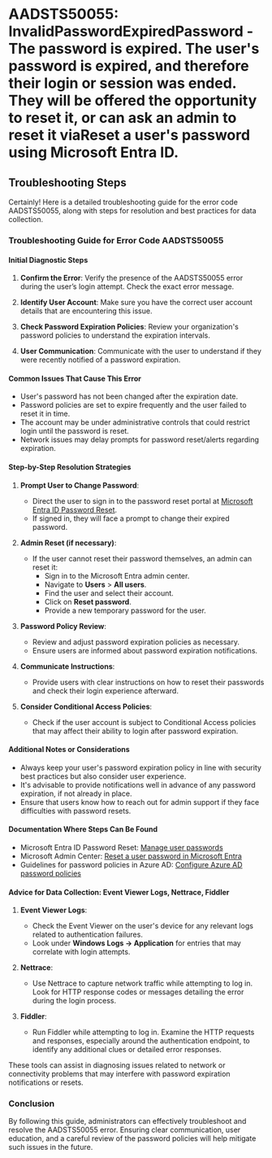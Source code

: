 
# AADSTS50055: InvalidPasswordExpiredPassword - The password is expired. The user's password is expired, and therefore their login or session was ended. They will be offered the opportunity to reset it, or can ask an admin to reset it viaReset a user's password using Microsoft Entra ID.


## Troubleshooting Steps
Certainly! Here is a detailed troubleshooting guide for the error code AADSTS50055, along with steps for resolution and best practices for data collection.

### Troubleshooting Guide for Error Code AADSTS50055

#### Initial Diagnostic Steps

1. **Confirm the Error**: Verify the presence of the AADSTS50055 error during the user’s login attempt. Check the exact error message.

2. **Identify User Account**: Make sure you have the correct user account details that are encountering this issue.

3. **Check Password Expiration Policies**: Review your organization's password policies to understand the expiration intervals.

4. **User Communication**: Communicate with the user to understand if they were recently notified of a password expiration.

#### Common Issues That Cause This Error

- User's password has not been changed after the expiration date.
- Password policies are set to expire frequently and the user failed to reset it in time.
- The account may be under administrative controls that could restrict login until the password is reset.
- Network issues may delay prompts for password reset/alerts regarding expiration.

#### Step-by-Step Resolution Strategies

1. **Prompt User to Change Password**:
   - Direct the user to sign in to the password reset portal at [Microsoft Entra ID Password Reset](https://passwordreset.microsoftonline.com).
   - If signed in, they will face a prompt to change their expired password.

2. **Admin Reset (if necessary)**:
   - If the user cannot reset their password themselves, an admin can reset it:
     - Sign in to the Microsoft Entra admin center.
     - Navigate to **Users** > **All users**.
     - Find the user and select their account.
     - Click on **Reset password**.
     - Provide a new temporary password for the user.

3. **Password Policy Review**:
   - Review and adjust password expiration policies as necessary.
   - Ensure users are informed about password expiration notifications.

4. **Communicate Instructions**:
   - Provide users with clear instructions on how to reset their passwords and check their login experience afterward.

5. **Consider Conditional Access Policies**:
   - Check if the user account is subject to Conditional Access policies that may affect their ability to login after password expiration.

#### Additional Notes or Considerations

- Always keep your user's password expiration policy in line with security best practices but also consider user experience.
- It's advisable to provide notifications well in advance of any password expiration, if not already in place.
- Ensure that users know how to reach out for admin support if they face difficulties with password resets.

#### Documentation Where Steps Can Be Found

- Microsoft Entra ID Password Reset: [Manage user passwords](https://docs.microsoft.com/en-us/azure/active-directory/authentication/howto-password-expiration)
- Microsoft Admin Center: [Reset a user password in Microsoft Entra](https://docs.microsoft.com/en-us/azure/active-directory/user-help/user-help-password-reset)
- Guidelines for password policies in Azure AD: [Configure Azure AD password policies](https://docs.microsoft.com/en-us/azure/active-directory/authentication/concept-password-policy)

#### Advice for Data Collection: Event Viewer Logs, Nettrace, Fiddler

1. **Event Viewer Logs**:
   - Check the Event Viewer on the user's device for any relevant logs related to authentication failures.
   - Look under **Windows Logs → Application** for entries that may correlate with login attempts.

2. **Nettrace**:
   - Use Nettrace to capture network traffic while attempting to log in. Look for HTTP response codes or messages detailing the error during the login process.

3. **Fiddler**:
   - Run Fiddler while attempting to log in. Examine the HTTP requests and responses, especially around the authentication endpoint, to identify any additional clues or detailed error responses.

These tools can assist in diagnosing issues related to network or connectivity problems that may interfere with password expiration notifications or resets.

### Conclusion

By following this guide, administrators can effectively troubleshoot and resolve the AADSTS50055 error. Ensuring clear communication, user education, and a careful review of the password policies will help mitigate such issues in the future.